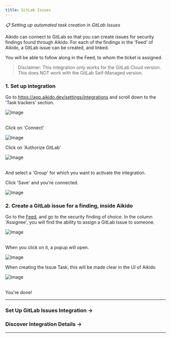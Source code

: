 ```yaml
---
title: GitLab Issues
---
```



*📋 Setting up automated task creation in GitLab Issues*

Aikido can connect to GitLab so that you can create issues for security findings found through Aikido. For each of the findings in the 'Feed' of Aikido, a GitLab issue can be created, and linked.

You will be able to follow along in the Feed, to whom the ticket is assigned.

> Disclaimer: This integration only works for the GitLab Cloud version. This does NOT work with the GitLab Self-Managed version.

### 1. Set up integration

Go to <https://app.aikido.dev/settings/integrations> and scroll down to the 'Task trackers' section.

![Image](https://ucarecdn.com/315ed60c-bb33-46de-8437-b67458cb6851/)

\
Click on 'Connect'

![Image](https://ucarecdn.com/bd90ccd9-fdd9-46b8-b552-d28145c3f0d7/)

Click on 'Authorize GitLab'

![Image](https://ucarecdn.com/febb5b75-7e73-4a47-8d71-e576826a89d8/)

\
And select a 'Group' for which you want to activate the integration.

Click 'Save' and you're connected.

![Image](https://ucarecdn.com/902c3217-4139-4079-9490-3f2059fbbdab/)

### 2. Create a GitLab issue for a finding, inside Aikido

Go to the [Feed](https://app.aikido.dev/queue), and go to the security finding of choice. In the column 'Assignee', you will find the ability to assign a GitLab Issue to someone.

![Image](https://ucarecdn.com/cd3756a0-ebf2-4903-9d80-6f172e7d880d/)

\
When you click on it, a popup will open.

![Image](https://ucarecdn.com/2d25f8b3-11d3-4b4a-b25f-100095e4966a/)

When creating the Issue Task, this will be made clear in the UI of Aikido

![Image](https://ucarecdn.com/a34498f0-206a-444d-ae0b-2a8992cb8ab7/)

\
You're done!

---

### Set Up GitLab Issues Integration →

### Discover Integration Details →

---